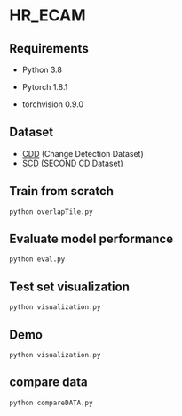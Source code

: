 # HR_ECAM

## Requirements

- Python 3.8

- Pytorch 1.8.1

- torchvision 0.9.0

## Dataset

- [CDD](https://drive.google.com/file/d/1GX656JqqOyBi_Ef0w65kDGVto-nHrNs9/edit) (Change Detection Dataset)
- [SCD](https://drive.google.com/file/d/1cAyKCjRiRKfTysX1OqtVs6F1zbEI0EGj/view?usp=sharing) (SECOND CD Dataset)

## Train from scratch
    
    python overlapTile.py

## Evaluate model performance

    python eval.py

## Test set visualization

    python visualization.py
   
## Demo

    python visualization.py
  
## compare data

    python compareDATA.py

